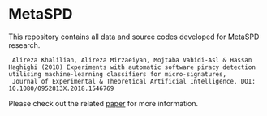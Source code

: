 # MetaSPD
This repository contains all data and source codes developed for MetaSPD research.
```
 Alireza Khalilian, Alireza Mirzaeiyan, Mojtaba Vahidi-Asl & Hassan Haghighi (2018) Experiments with automatic software piracy detection utilising machine-learning classifiers for micro-signatures,
 Journal of Experimental & Theoretical Artificial Intelligence, DOI: 10.1080/0952813X.2018.1546769 
```
Please check out the related [paper](https://www.tandfonline.com/doi/abs/10.1080/0952813X.2018.1546769?journalCode=teta20) for more information.
